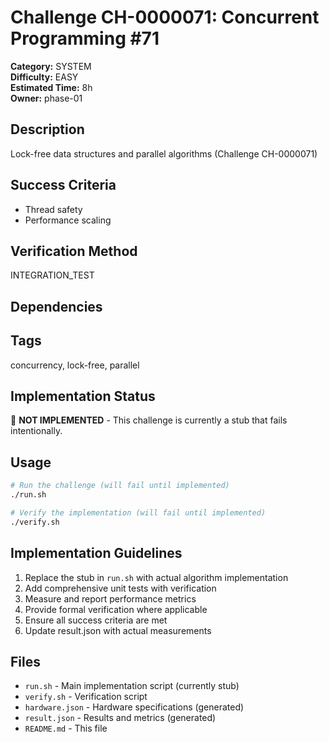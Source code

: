 # Challenge CH-0000071: Concurrent Programming #71

**Category:** SYSTEM  
**Difficulty:** EASY  
**Estimated Time:** 8h  
**Owner:** phase-01  

## Description

Lock-free data structures and parallel algorithms (Challenge CH-0000071)

## Success Criteria

- Thread safety
- Performance scaling

## Verification Method

INTEGRATION_TEST

## Dependencies



## Tags

concurrency, lock-free, parallel

## Implementation Status

🚧 **NOT IMPLEMENTED** - This challenge is currently a stub that fails intentionally.

## Usage

```bash
# Run the challenge (will fail until implemented)
./run.sh

# Verify the implementation (will fail until implemented) 
./verify.sh
```

## Implementation Guidelines

1. Replace the stub in `run.sh` with actual algorithm implementation
2. Add comprehensive unit tests with verification
3. Measure and report performance metrics
4. Provide formal verification where applicable
5. Ensure all success criteria are met
6. Update result.json with actual measurements

## Files

- `run.sh` - Main implementation script (currently stub)
- `verify.sh` - Verification script
- `hardware.json` - Hardware specifications (generated)
- `result.json` - Results and metrics (generated)
- `README.md` - This file
